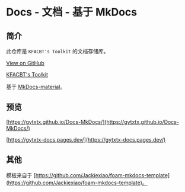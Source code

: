 # Docs - 文档 - 基于 MkDocs

## 简介

此仓库是 `KFACBT's Toolkit` 的文档存储库。

[View on GitHub](https://github.com/gytxtx/Docs-MkDocs/)

[KFACBT's Toolkit](https://github.com/gytxtx/KFACBT_Toolkit/)

基于 [MkDocs-material](https://github.com/squidfunk/mkdocs-material)。

## 预览

[https://gytxtx.github.io/Docs-MkDocs/](https://gytxtx.github.io/Docs-MkDocs/)

[https://gytxtx-docs.pages.dev/](https://gytxtx-docs.pages.dev/)

## 其他

模板来自于 [https://github.com/Jackiexiao/foam-mkdocs-template](https://github.com/Jackiexiao/foam-mkdocs-template)。
